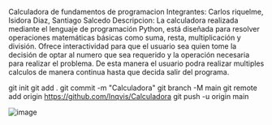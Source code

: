 Calculadora de fundamentos de programacion
Integrantes: Carlos riquelme, Isidora Diaz, Santiago Salcedo
Descripcion: La calculadora realizada mediante el lenguaje de programación Python, está diseñada para resolver operaciones matemáticas básicas como suma, resta, multiplicación y división. Ofrece interactividad para que el usuario sea quien tome la decisión de optar al numero que sea requerido y la operación necesaria para realizar el problema. De esta manera el usuario podra realizar multiples calculos de manera continua hasta que decida salir del programa.

git init
git add .
git commit -m "Calculadora"
git branch -M main
git remote add origin https://github.com/Inqvis/Calculadora
git push -u origin main

![image](https://github.com/user-attachments/assets/61348444-e283-49eb-afed-8c60617d02b5)

